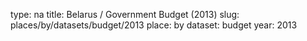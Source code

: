 type: na
title: Belarus / Government Budget (2013)
slug: places/by/datasets/budget/2013
place: by
dataset: budget
year: 2013
